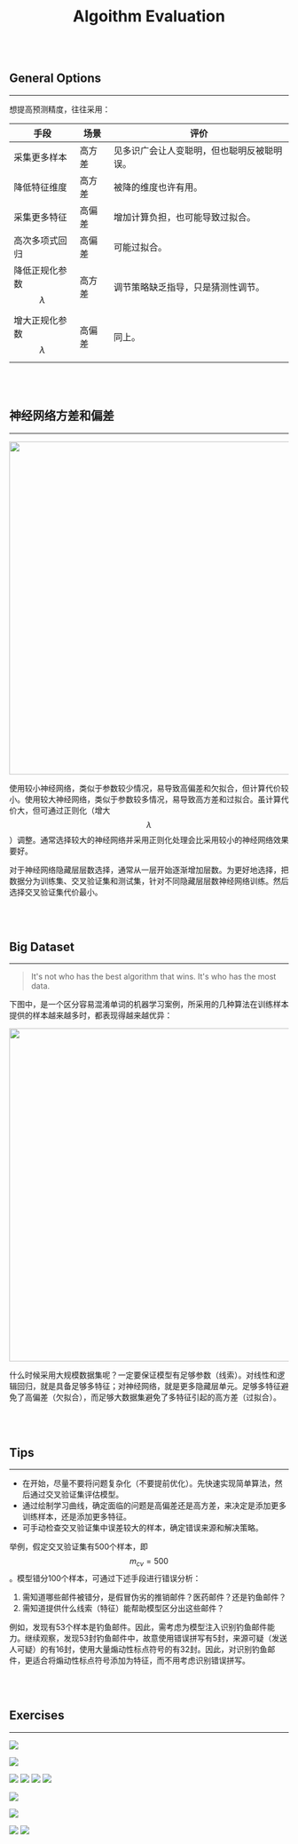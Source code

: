 # <center>Algoithm Evaluation</center>

<br></br>



## General Options
----
想提高预测精度，往往采用：

|            手段           | 场景  |            评价              |
| ------------------------ | ----- | ----------------------- |
| 采集更多样本               | 高方差 | 见多识广会让人变聪明，但也聪明反被聪明误。 |
| 降低特征维度               | 高方差 | 被降的维度也许有用。 |
| 采集更多特征               | 高偏差 | 增加计算负担，也可能导致过拟合。 |
| 高次多项式回归             | 高偏差 | 可能过拟合。 |
| 降低正规化参数$$\lambda$$  | 高方差 | 调节策略缺乏指导，只是猜测性调节。 |
| 增大正规化参数$$\lambda$$  | 高偏差 | 同上。 |

<br></br>



## 神经网络方差和偏差
----
<p align="center">
  <img src="./Images/nn_tuning.png" width = "600"/>
</p>

使用较小神经网络，类似于参数较少情况，易导致高偏差和欠拟合，但计算代价较小。使用较大神经网络，类似于参数较多情况，易导致高方差和过拟合。虽计算代价大，但可通过正则化（增大$$\lambda$$）调整。通常选择较大的神经网络并采用正则化处理会比采用较小的神经网络效果要好。

对于神经网络隐藏层层数选择，通常从一层开始逐渐增加层数。为更好地选择，把数据分为训练集、交叉验证集和测试集，针对不同隐藏层层数神经网络训练。然后选择交叉验证集代价最小。

<br></br>



## Big Dataset
----
> It's not who has the best algorithm that wins. It's who has the most data.

下图中，是一个区分容易混淆单词的机器学习案例，所采用的几种算法在训练样本提供的样本越来越多时，都表现得越来越优异：

<p align="center">
  <img src="./Images/tuning1.png" width = "600"/>
</p>

什么时候采用大规模数据集呢？一定要保证模型有足够参数（线索）。对线性和逻辑回归，就是具备足够多特征；对神经网络，就是更多隐藏层单元。足够多特征避免了高偏差（欠拟合），而足够大数据集避免了多特征引起的高方差（过拟合）。

<br></br>



## Tips
----
* 在开始，尽量不要将问题复杂化（不要提前优化）。先快速实现简单算法，然后通过交叉验证集评估模型。
* 通过绘制学习曲线，确定面临的问题是高偏差还是高方差，来决定是添加更多训练样本，还是添加更多特征。
* 可手动检查交叉验证集中误差较大的样本，确定错误来源和解决策略。

举例，假定交叉验证集有500个样本，即 $$m_{cv}=500$$。模型错分100个样本，可通过下述手段进行错误分析：
1. 需知道哪些邮件被错分，是假冒伪劣的推销邮件？医药邮件？还是钓鱼邮件？
2. 需知道提供什么线索（特征）能帮助模型区分出这些邮件？

例如，发现有53个样本是钓鱼邮件。因此，需考虑为模型注入识别钓鱼邮件能力。继续观察，发现53封钓鱼邮件中，故意使用错误拼写有5封，来源可疑（发送人可疑）的有16封，使用大量煽动性标点符号的有32封。因此，对识别钓鱼邮件，更适合将煽动性标点符号添加为特征，而不用考虑识别错误拼写。

<br></br>



## Exercises
----
![](./Images/ex1.png)


![](./Images/ex2.png)


![](./Images/ex3_1.png)
![](./Images/ex3_2.png)
![](./Images/ex3_3.png)
![](./Images/ex3_4.png)


![](./Images/ex4.png)


![](./Images/ex5.png)


![](./Images/ex6_1.png)
![](./Images/ex6_2.png)
